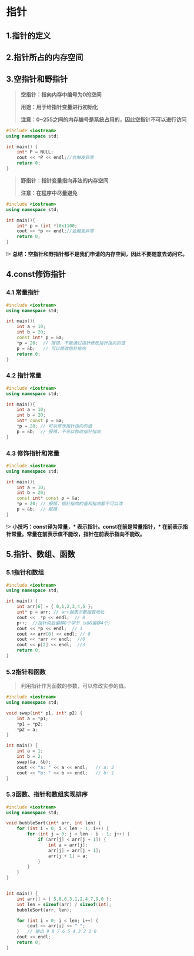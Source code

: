 # 指针

## 1.指针的定义

## 2.指针所占的内存空间

## 3.空指针和野指针

> **空指针：指向内存中编号为0的空间**
>
> **用途：用于给指针变量进行初始化**
>
> **注意：0~255之间的内存编号是系统占用的，因此空指针不可以进行访问**

```c++
#include <iostream>
using namespace std;

int main() {
	int* P = NULL;
    cout << *P << endl;//会触发异常
	return 0;
}
```



> **野指针：指针变量指向非法的内存空间**
>
> **注意：在程序中尽量避免**

```c++
#include <iostream>
using namespace std;

int main(){
    int* p = (int *)0x1100;
    cout << *p << endl;//会触发异常
    return 0;
}
```

!> **总结：空指针和野指针都不是我们申请的内存空间，因此不要随意去访问它。**

## 4.const修饰指针

### 4.1 常量指针

```c++
#include <iostream>
using namespace std;

int main(){
    int a = 10;
    int b = 20;
    const int* p = &a;
    *p = 20;  // 报错，不能通过指针修改指针指向的值
    p = &b;   // 可以修改指针指向
    return 0;
}
```

### 4.2 指针常量

```c++
#include <iostream>
using namespace std;

int main(){
    int a = 10;
    int b = 20;
    int* const p = &a;
    *p = 20; // 可以修改指针指向的值
    p = &b;  // 报错，不可以修改指针指向
}
```

### 4.3 修饰指针和常量

```c++
#include <iostream>
using namespace std;

int main(){
    int a = 10;
    int b = 20;
    const int* const p = &a;
    *p = 20; // 报错，指针指向的值和指向都不可以改
    p = &b;  // 报错
}
```

!> **小技巧：const译为常量，\* 表示指针。const在前是常量指针，\* 在前表示指针常量。常量在前表示值不能改，指针在前表示指向不能改。**

## 5.指针、数组、函数

### 5.1指针和数组

```c++
#include <iostream>
using namespace std;

int main() {
	int arr[6] = { 0,1,2,3,4,5 };
	int* p = arr; // arr就表示数组首地址
	cout <<  *p << endl;  // 0
	p++;  //指针向后偏移8个字节（x86偏移4个）
	cout << *p << endl;  // 1
	cout << arr[0] << endl; // 0
	cout << *arr << endl;  //0
	cout << p[2] << endl;  //3
	return 0;
}
```

### 5.2指针和函数

> 利用指针作为函数的参数，可以修改实参的值。

```c++
#include <iostream>
using namespace std;

void swap(int* p1, int* p2) {
	int a = *p1;
	*p1 = *p2;
	*p2 = a;
}

int main() {
	int a = 1;
	int b = 2;
	swap(&a, &b);
	cout << "a: " << a << endl;   // a: 2
	cout << "b: " << b << endl;   // b: 1
}
```

### 5.3函数、指针和数组实现排序

````c++
#include <iostream>
using namespace std;

void bubbleSort(int* arr, int len) {
	for (int i = 0; i < len - 1; i++) {
		for (int j = 0; j < len - i - 1; j++) {
			if (arr[j] < arr[j + 1]) {
				int a = arr[j];
				arr[j] = arr[j + 1];
				arr[j + 1] = a;
			}
		}
	}
}


int main() {
	int arr[] = { 5,8,6,3,1,2,4,7,9,0 };
	int len = sizeof(arr) / sizeof(int);
	bubbleSort(arr, len);

	for (int i = 0; i < len; i++) {
		cout << arr[i] << " ";
	}   // 输出 9 8 7 6 5 4 3 2 1 0
	cout << endl;
	return 0;
}
````